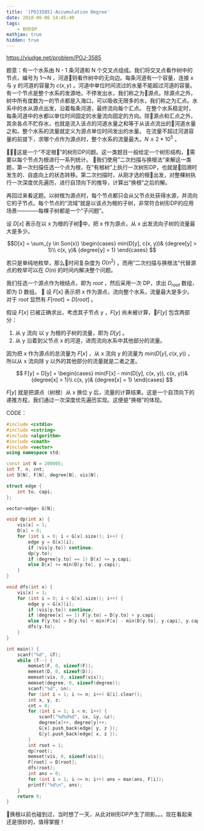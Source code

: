 ```yaml
---
title: '[POJ3585]-Accumulation Degree'
date: 2018-06-06 14:45:40
tags:
    - 树形DP
mathjax: true
hidden: true
---
```


https://vjudge.net/problem/POJ-3585

题意：有一个水系由 N - 1 条河道和 N 个交叉点组成。我们将交叉点看作树中的节点，编号为 1～N ，河道则看作树中的无向边。每条河道有一个容量，连接 x 与 y 的河道的容量为 $c(x, y)$ 。河道中单位时间流过的水量不能超过河道的容量。
有一个节点是整个水系的发源地，不停发出水，我们称之为源点。除源点之外，树中所有度数为一的节点都是入海口，可以吸收无限多的水，我们称之为汇点。水系中的水从源点出发，沿着每条河道，最终流向每个汇点。
在整个水系稳定时，每条河道中的水都以单位时间固定的水量流向固定的方向。除源点和汇点之外，其余各点不贮存水，也就是流入该点的河道水量之和等于从该点流出的河道水量之和。整个水系的流量就定义为源点单位时间发出的水量。
在流量不超过河道容量的前提下，求哪个点作为源点时，整个水系的流量最大。$N \leq 2 * 10^5$ 。

这是一个“不定根”的树形DP问题。这一类题目一般给定一个树形结构，需要以每个节点为根进行一系列统计。
我们使用”二次扫描与换根法“来解这一类题，第一次扫描任选一个点为根，在“有根树”上执行一次树形DP，也就是回溯时发生的、自底向上的状态转移。第二次扫描时，从刚才选的根出发，对整棵树执行一次深度优先遍历，进行自顶向下的推导，计算出“换根”之后的解。

再回过来看这题。以树根为源点时，每个节点都只会从父节点处获得水源，并流向它的子节点。每个节点的“流域”就是以该点为根的子树，非常符合树形DP的应用场景————每棵子树都是一个“子问题”。

设 $D[x]$ 表示在以 x 为根的子树中，把 x 作为源点，从 x 出发流向子树的流量最大是多少。

$$D[x] = \sum_{y \in Son(x)}
\begin{cases}
min(D[y], c(x, y))& {degree[y] > 1}\\
c(x, y)& {degree[y] = 1}
\end{cases}
$$

若只是单纯地枚举，那么时间复杂度为 $O(n^2)$ 。而用“二次扫描与换根法”代替源点的枚举可以在 $O(n)$ 的时间内解决整个问题。

我们任选一个源点作为根结点，即为 $root$ ，然后采用一次 DP，求出 $D_{root}$ 数组，即为 D 数组。

设 $F[x]$ 表示把 x 作为源点，流向整个水系，流量最大是多少。对于 $root$ 显然有 $F[root] = D[root]$ 。

假设 $F[x]$ 已被正确求出，考虑其子节点 y ，$F[y]$ 尚未被计算，$F[y]$ 包含两部分：

1. 从 y 流向 以 y 为根的子树的流量，即为 $D[y]$ 。
2. 从 y 沿着到父节点 x 的河道，进而流向水系中其他部分的流量。

因为把 x 作为源点的总流量为 $F[x]$ ，从 x 流向 y 的流量为 $min(D[y], c(x, y))$ ，所以从 x 流向除 y 以外的其他部分的流量就是二者之差。

$$ F[y] = D[y] + 
\begin{cases}
min(F[x] - min(D[y], c(x, y)), c(x, y))& {degree[x] > 1}\\
c(x, y)& {degree[x] = 1}
\end{cases} $$

$F[y]$ 就是把源点（树根）从 x 换位 y 后，流量的计算结果。这是一个自顶向下的递推方程，我们通过一次深度优先遍历实现。这便是“换根”的体现。

CODE：
``` c++
#include <cstdio>
#include <cstring>
#include <algorithm>
#include <cmath>
#include <vector>
using namespace std;

const int N = 200005;
int T, n, cnt;
int D[N], F[N], degree[N], vis[N];

struct edge {
    int to, capi;
};

vector<edge> G[N];

void dp(int x) {
    vis[x] = 1;
    D[x] = 0;
    for (int i = 0; i < G[x].size(); i++) {
        edge y = G[x][i];
        if (vis[y.to]) continue;
        dp(y.to);
        if (degree[y.to] == 1) D[x] += y.capi;
        else D[x] += min(D[y.to], y.capi);
    }
}

void dfs(int x) {
    vis[x] = 1;
    for (int i = 0; i < G[x].size(); i++) {
        edge y = G[x][i];
        if (vis[y.to]) continue;
        if (degree[x] == 1) F[y.to] = D[y.to] + y.capi;
        else F[y.to] = D[y.to] + min(F[x] - min(D[y.to], y.capi), y.capi);
        dfs(y.to);
    }
}

int main() {
    scanf("%d", &T);
    while (T--) {
        memset(F, 0, sizeof(F));
        memset(D, 0, sizeof(D));
        memset(vis, 0, sizeof(vis));
        memset(degree, 0, sizeof(degree));
        scanf("%d", &n);
        for (int i = 1; i <= n; i++) G[i].clear();
        int x, y, z;
        cnt = 0;
        for (int i = 1; i < n; i++) {
            scanf("%d%d%d", &x, &y, &z);
            degree[x]++, degree[y]++;
            G[x].push_back(edge{ y, z });
            G[y].push_back(edge{ x, z });
        }
        int root = 1;
        dp(root);
        memset(vis, 0, sizeof(vis));
        F[root] = D[root];
        dfs(root);
        int ans = 0;
        for (int i = 1; i <= n; i++) ans = max(ans, F[i]);
        printf("%d\n", ans);
    }
    return 0;
}
```

换根以前也碰到过，当时想了一天，从此对树形DP产生了阴影。。。现在看起来还是很妙的，值得掌握！